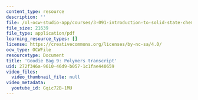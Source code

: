 ```yaml
---
content_type: resource
description: ''
file: /ol-ocw-studio-app/courses/3-091-introduction-to-solid-state-chemistry-fall-2018/Gqic72B-1MU_transcript.pdf
file_size: 21639
file_type: application/pdf
learning_resource_types: []
license: https://creativecommons.org/licenses/by-nc-sa/4.0/
ocw_type: OCWFile
resourcetype: Document
title: 'Goodie Bag 9: Polymers transcript'
uid: 272f346a-9610-46d9-b057-1c1fae440659
video_files:
  video_thumbnail_file: null
video_metadata:
  youtube_id: Gqic72B-1MU
---
```

